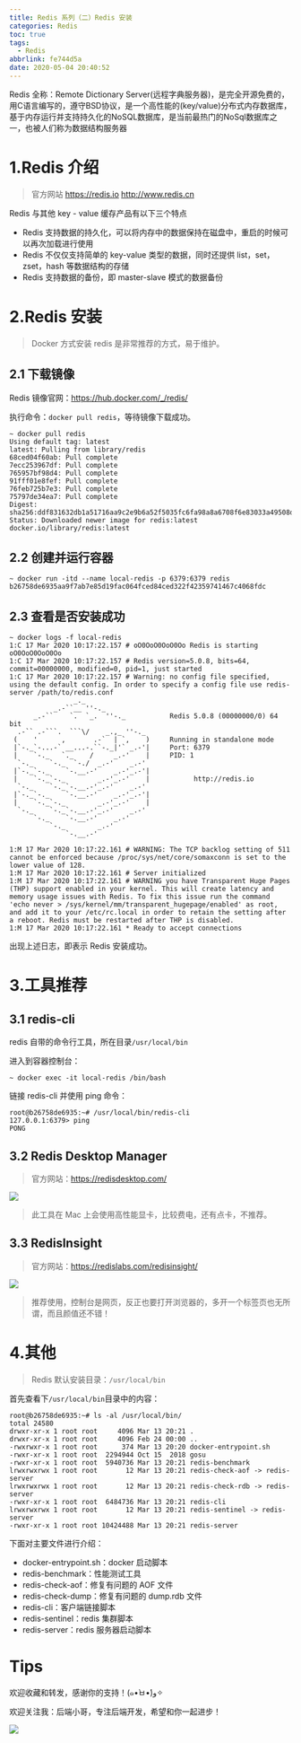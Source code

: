 ```yaml
---
title: Redis 系列（二）Redis 安装
categories: Redis
toc: true
tags:
  - Redis
abbrlink: fe744d5a
date: 2020-05-04 20:40:52
---
```


Redis 全称：Remote Dictionary Server(远程字典服务器)，是完全开源免费的，用C语言编写的，遵守BSD协议，是一个高性能的(key/value)分布式内存数据库，基于内存运行并支持持久化的NoSQL数据库，是当前最热门的NoSql数据库之一，也被人们称为数据结构服务器

<!--more-->

# 1.Redis 介绍

> 官方网站
> https://redis.io
> http://www.redis.cn

Redis 与其他 key - value 缓存产品有以下三个特点
- Redis 支持数据的持久化，可以将内存中的数据保持在磁盘中，重启的时候可以再次加载进行使用
- Redis 不仅仅支持简单的 key-value 类型的数据，同时还提供 list，set，zset，hash 等数据结构的存储
- Redis 支持数据的备份，即 master-slave 模式的数据备份

# 2.Redis 安装
> Docker 方式安装 redis 是非常推荐的方式，易于维护。

## 2.1 下载镜像
Redis 镜像官网：https://hub.docker.com/_/redis/

执行命令：`docker pull redis`，等待镜像下载成功。
```
~ docker pull redis
Using default tag: latest
latest: Pulling from library/redis
68ced04f60ab: Pull complete
7ecc253967df: Pull complete
765957bf98d4: Pull complete
91fff01e8fef: Pull complete
76feb725b7e3: Pull complete
75797de34ea7: Pull complete
Digest: sha256:ddf831632db1a51716aa9c2e9b6a52f5035fc6fa98a8a6708f6e83033a49508d
Status: Downloaded newer image for redis:latest
docker.io/library/redis:latest
```

## 2.2 创建并运行容器
```
~ docker run -itd --name local-redis -p 6379:6379 redis
b26758de6935aa9f7ab7e85d19fac064fced84ced322f42359741467c4068fdc
```

## 2.3 查看是否安装成功
```
~ docker logs -f local-redis
1:C 17 Mar 2020 10:17:22.157 # oO0OoO0OoO0Oo Redis is starting oO0OoO0OoO0Oo
1:C 17 Mar 2020 10:17:22.157 # Redis version=5.0.8, bits=64, commit=00000000, modified=0, pid=1, just started
1:C 17 Mar 2020 10:17:22.157 # Warning: no config file specified, using the default config. In order to specify a config file use redis-server /path/to/redis.conf
                _._
           _.-``__ ''-._
      _.-``    `.  `_.  ''-._           Redis 5.0.8 (00000000/0) 64 bit
  .-`` .-```.  ```\/    _.,_ ''-._
 (    '      ,       .-`  | `,    )     Running in standalone mode
 |`-._`-...-` __...-.``-._|'` _.-'|     Port: 6379
 |    `-._   `._    /     _.-'    |     PID: 1
  `-._    `-._  `-./  _.-'    _.-'
 |`-._`-._    `-.__.-'    _.-'_.-'|
 |    `-._`-._        _.-'_.-'    |           http://redis.io
  `-._    `-._`-.__.-'_.-'    _.-'
 |`-._`-._    `-.__.-'    _.-'_.-'|
 |    `-._`-._        _.-'_.-'    |
  `-._    `-._`-.__.-'_.-'    _.-'
      `-._    `-.__.-'    _.-'
          `-._        _.-'
              `-.__.-'

1:M 17 Mar 2020 10:17:22.161 # WARNING: The TCP backlog setting of 511 cannot be enforced because /proc/sys/net/core/somaxconn is set to the lower value of 128.
1:M 17 Mar 2020 10:17:22.161 # Server initialized
1:M 17 Mar 2020 10:17:22.161 # WARNING you have Transparent Huge Pages (THP) support enabled in your kernel. This will create latency and memory usage issues with Redis. To fix this issue run the command 'echo never > /sys/kernel/mm/transparent_hugepage/enabled' as root, and add it to your /etc/rc.local in order to retain the setting after a reboot. Redis must be restarted after THP is disabled.
1:M 17 Mar 2020 10:17:22.161 * Ready to accept connections
```

出现上述日志，即表示 Redis 安装成功。

# 3.工具推荐
## 3.1 redis-cli
redis 自带的命令行工具，所在目录`/usr/local/bin`

进入到容器控制台：
```
~ docker exec -it local-redis /bin/bash
```
链接 redis-cli 并使用 ping 命令：
```
root@b26758de6935:~# /usr/local/bin/redis-cli
127.0.0.1:6379> ping
PONG
```

## 3.2 Redis Desktop Manager
> 官方网站：https://redisdesktop.com/

![](https://raw.githubusercontent.com/lujiahao0708/PicRepo/master/blogPic/Redis/Redis%E5%9F%BA%E7%A1%80/Redis%20Desktop%20Manger.png)

> 此工具在 Mac 上会使用高性能显卡，比较费电，还有点卡，不推荐。

## 3.3 RedisInsight
> 官方网站：https://redislabs.com/redisinsight/

![](https://raw.githubusercontent.com/lujiahao0708/PicRepo/master/blogPic/Redis/Redis%E5%9F%BA%E7%A1%80/redisinsight.png)

> 推荐使用，控制台是网页，反正也要打开浏览器的，多开一个标签页也无所谓，而且颜值还不错！

# 4.其他
> Redis 默认安装目录：`/usr/local/bin`

首先查看下`/usr/local/bin`目录中的内容：
```
root@b26758de6935:~# ls -al /usr/local/bin/
total 24580
drwxr-xr-x 1 root root     4096 Mar 13 20:21 .
drwxr-xr-x 1 root root     4096 Feb 24 00:00 ..
-rwxrwxr-x 1 root root      374 Mar 13 20:20 docker-entrypoint.sh
-rwxr-xr-x 1 root root  2294944 Oct 15  2018 gosu
-rwxr-xr-x 1 root root  5940736 Mar 13 20:21 redis-benchmark
lrwxrwxrwx 1 root root       12 Mar 13 20:21 redis-check-aof -> redis-server
lrwxrwxrwx 1 root root       12 Mar 13 20:21 redis-check-rdb -> redis-server
-rwxr-xr-x 1 root root  6484736 Mar 13 20:21 redis-cli
lrwxrwxrwx 1 root root       12 Mar 13 20:21 redis-sentinel -> redis-server
-rwxr-xr-x 1 root root 10424488 Mar 13 20:21 redis-server
```
下面对主要文件进行介绍：
- docker-entrypoint.sh：docker 启动脚本
- redis-benchmark：性能测试工具
- redis-check-aof：修复有问题的 AOF 文件
- redis-check-dump：修复有问题的 dump.rdb 文件
- redis-cli：客户端链接脚本
- redis-sentinel：redis 集群脚本
- redis-server：redis 服务器启动脚本

# Tips
欢迎收藏和转发，感谢你的支持！(๑•̀ㅂ•́)و✧ 

欢迎关注我：后端小哥，专注后端开发，希望和你一起进步！

![](https://raw.githubusercontent.com/lujiahao0708/PicRepo/master/%E5%85%AC%E4%BC%97%E5%8F%B7%E4%BA%8C%E7%BB%B4%E7%A0%81.jpg)

